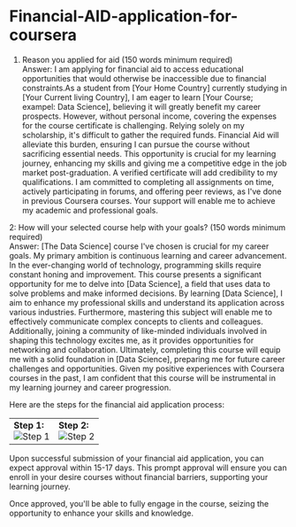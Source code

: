# Financial-AID-application-for-coursera

1. Reason you applied for aid (150 words minimum required) <br>
   Answer: I am applying for financial aid to access educational opportunities that would otherwise be inaccessible due to financial constraints.As a student from [Your Home Country] currently studying in [Your Current living Country], I am eager to learn [Your Course; exampel: Data Science], believing it will greatly benefit my career prospects. However, without personal income, covering the expenses for the course certificate is challenging. Relying solely on my scholarship, it's difficult to gather the required funds. Financial Aid will alleviate this burden, ensuring I can pursue the course without sacrificing essential needs. This opportunity is crucial for my learning journey, enhancing my skills and giving me a competitive edge in the job market post-graduation. A verified certificate will add credibility to my qualifications. I am committed to completing all assignments on time, actively participating in forums, and offering peer reviews, as I've done in previous Coursera courses. Your support will enable me to achieve my academic and professional goals.

2: How will your selected course help with your goals? (150 words minimum required) <br>
  Answer: [The Data Science] course I've chosen is crucial for my career goals. My primary ambition is continuous learning and career advancement. In the ever-changing world of technology, programming skills require constant honing and improvement. This course presents a significant opportunity for me to delve into [Data Science], a field that uses data to solve problems and make informed decisions. By learning [Data Science], I aim to enhance my professional skills and understand its application across various industries. Furthermore, mastering this subject will enable me to effectively communicate complex concepts to clients and colleagues. Additionally, joining a community of like-minded individuals involved in shaping this technology excites me, as it provides opportunities for networking and collaboration. Ultimately, completing this course will equip me with a solid foundation in [Data Science], preparing me for future career challenges and opportunities. Given my positive experiences with Coursera courses in the past, I am confident that this course will be instrumental in my learning journey and career progression.


Here are the steps for the financial aid application process:
<table>
  <tr>
    <td>
      <strong>Step 1:</strong><br>
      <img src="https://github.com/AdhikariSagar/Financial-AID-application-for-coursera/assets/49621707/84d47bec-50b9-47a7-bbb3-b34d998cde1f" alt="Step 1">
    </td>
    <td>
      <strong>Step 2:</strong><br>
      <img src="https://github.com/AdhikariSagar/Financial-AID-application-for-coursera/assets/49621707/f3e209e9-41fd-4426-a355-b390a21ad4b8" alt="Step 2">
    </td>
  </tr>
</table>

 

Upon successful submission of your financial aid application, you can expect approval within 15-17 days. This prompt approval will ensure you can enroll in your desire courses without financial barriers, supporting your learning journey. 

Once approved, you'll be able to fully engage in the course, seizing the opportunity to enhance your skills and knowledge.



